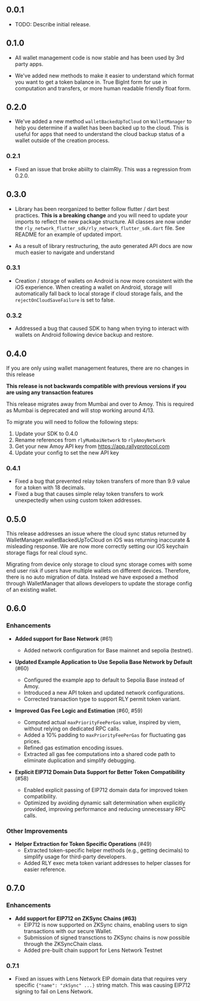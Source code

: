 ## 0.0.1

* TODO: Describe initial release.

## 0.1.0

* All wallet management code is now stable and has been used by 3rd party apps.

* We've added new methods to make it easier to understand which format you want to get a token balance in. True BigInt form for use in computation and transfers, or more human readable friendly float form.

## 0.2.0

* We've added a new method `walletBackedUpToCloud` on `WalletManager` to help you determine if a wallet has been backed up to the cloud. This is useful for apps that need to understand the cloud backup status of a wallet outside of the creation process.

### 0.2.1

* Fixed an issue that broke abiilty to claimRly. This was a regression from 0.2.0.

## 0.3.0

* Library has been reorganized to better follow flutter / dart best practices. **This is a breaking change** and you will need to update your imports to reflect the new package structure. All classes are now under the `rly_network_flutter_sdk/rly_network_flutter_sdk.dart` file. See README for an example of updated import.

* As a result of library restructuring, the auto generated API docs are now much easier to navigate and understand


### 0.3.1

* Creation / storage of wallets on Android is now more consistent with the iOS experience. When creating a wallet on Android, storage will automatically fall back to local storage if cloud storage fails, and the `rejectOnCloudSaveFailure` is set to false.

### 0.3.2

* Addressed a bug that caused SDK to hang when trying to interact with wallets on Android following device backup and restore.

## 0.4.0

If you are only using wallet management features, there are no changes in this release

**This release is not backwards compatible with previous versions if you are using any transaction features**

This release migrates away from Mumbai and over to Amoy. This is required as Mumbai is deprecated and will stop working around 4/13.

To migrate you will need to follow the following steps:
1. Update your SDK to 0.4.0
2. Rename references from `rlyMumbaiNetwork` to `rlyAmoyNetwork`
3. Get your new Amoy API key from https://app.rallyprotocol.com
4. Update your config to set the new API key

### 0.4.1

* Fixed a bug that prevented relay token transfers of more than 9.9 value for a token with 18 decimals.
* Fixed a bug that causes simple relay token transfers to work unexpectedly when using custom token addresses.

## 0.5.0

This release addresses an issue where the cloud sync status returned by WalletManager.walletBackedUpToCloud on iOS was returning inaccurate & misleading response.  We are now more correctly setting our iOS keychain storage flags for real cloud sync.

Migrating from device only storage to cloud sync storage comes with some end user risk if users have multiple wallets on different devices. Therefore, there
is no auto migration of data. Instead we have exposed a method through WalletManager that allows developers to update the storage config of an existing wallet.

## 0.6.0

### Enhancements
- **Added support for Base Network** (#61)
  - Added network configuration for Base mainnet and sepolia (testnet).

- **Updated Example Application to Use Sepolia Base Network by Default** (#60)
  - Configured the example app to default to Sepolia Base instead of Amoy.
  - Introduced a new API token and updated network configurations.
  - Corrected transaction type to support RLY permit token variant.

- **Improved Gas Fee Logic and Estimation** (#60, #59)
  - Computed actual `maxPriorityFeePerGas` value, inspired by viem, without relying on dedicated RPC calls.
  - Added a 10% padding to `maxPriorityFeePerGas` for fluctuating gas prices.
  - Refined gas estimation encoding issues.
  - Extracted all gas fee computations into a shared code path to eliminate duplication and simplify debugging.

- **Explicit EIP712 Domain Data Support for Better Token Compatibility** (#58)
  - Enabled explicit passing of EIP712 domain data for improved token compatibility.
  - Optimized by avoiding dynamic salt determination when explicitly provided, improving performance and reducing unnecessary RPC calls.

### Other Improvements
- **Helper Extraction for Token Specific Operations** (#49)
  - Extracted token-specific helper methods (e.g., getting decimals) to simplify usage for third-party developers.
  - Added RLY exec meta token variant addresses to helper classes for easier reference.

## 0.7.0

### Enhancements
- **Add support for EIP712 on ZKSync Chains (#63)**
  - EIP712 is now supported on ZKSync chains, enabling users to sign transactions with our secure Wallet.
  - Submission of signed transctions to ZKSync chains is now possible through the ZKSyncChain class.
  - Added pre-built chain support for Lens Network Testnet

### 0.7.1
- Fixed an issues with Lens Network EIP domain data that requires very specific `{"name": "zkSync" ...}` string match. This was causing EIP712 signing to fail on Lens Network.